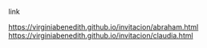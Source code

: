 
link

https://virginiabenedith.github.io/invitacion/abraham.html
https://virginiabenedith.github.io/invitacion/claudia.html
